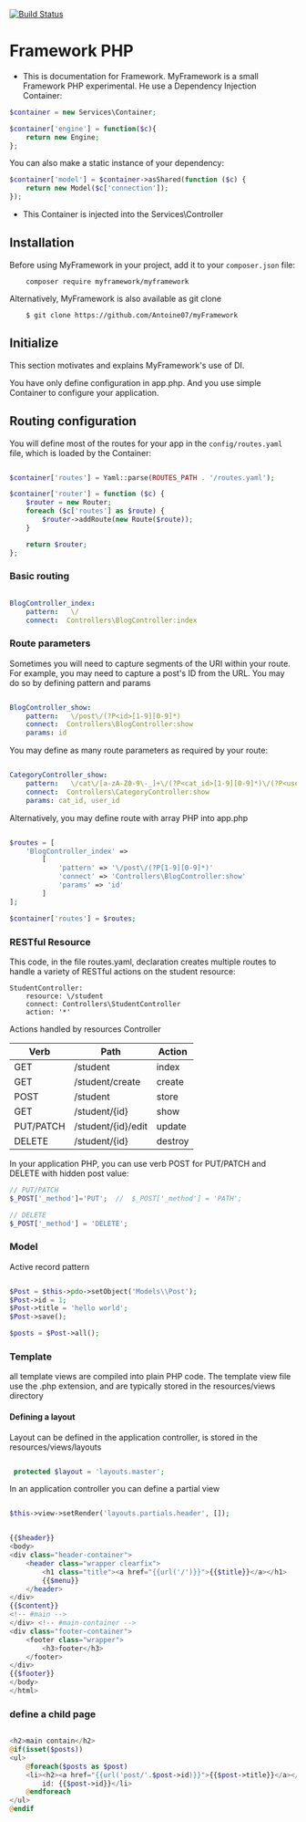 

[![Build Status](https://travis-ci.org/Antoine07/myFramework.svg?branch=refac)](https://travis-ci.org/Antoine07/myFramework)
# Framework PHP
- This is documentation for Framework. MyFramework is a small Framework PHP experimental. He use a Dependency Injection Container:

```php
$container = new Services\Container;

$container['engine'] = function($c){
    return new Engine;
};
```
You can also make a static instance of your dependency:

```php
$container['model'] = $container->asShared(function ($c) {
    return new Model($c['connection']);
});

```

- This Container is injected into the Services\Controller

Installation
------------

Before using MyFramework in your project, add it to your ``composer.json`` file:

```
    composer require myframework/myframework

```
 Alternatively, MyFramework is also available as git clone

```
    $ git clone https://github.com/Antoine07/myFramework
```
## Initialize

This section motivates and explains MyFramework's use of DI.

You have only define configuration in app.php. And you use simple Container to configure your application.

## Routing configuration

You will define most of the routes for your app in the  ``config/routes.yaml`` file, which is loaded by the Container:

```php

$container['routes'] = Yaml::parse(ROUTES_PATH . '/routes.yaml');

$container['router'] = function ($c) {
    $router = new Router;
    foreach ($c['routes'] as $route) {
        $router->addRoute(new Route($route));
    }

    return $router;
};

```
### Basic routing

```yaml

BlogController_index:
    pattern:   \/
    connect:  Controllers\BlogController:index

```

### Route parameters

Sometimes you will need to capture segments of the URI within your route. For example, you may need to capture a post's ID from the URL.
You may do so by defining pattern and params

```yaml

BlogController_show:
    pattern:   \/post\/(?P<id>[1-9][0-9]*)
    connect:  Controllers\BlogController:show
    params: id

```
You may define as many route parameters as required by your route:

```yaml

CategoryController_show:
    pattern:   \/cat\/[a-zA-Z0-9\-_]+\/(?P<cat_id>[1-9][0-9]*)\/(?P<user_id>[1-9][0-9]*)
    connect:  Controllers\CategoryController:show
    params: cat_id, user_id
```

Alternatively, you may define route with array PHP into app.php

```php

$routes = [
    'BlogController_index' =>
        [
            'pattern' => '\/post\/(?P[1-9][0-9]*)'
            'connect' => 'Controllers\BlogController:show'
            'params' => 'id'
        ]
];

$container['routes'] = $routes;

```

### RESTful Resource

This code, in the file routes.yaml, declaration creates multiple routes to handle a variety of RESTful actions on the student resource:

```
StudentController:
    resource: \/student
    connect: Controllers\StudentController
    action: '*'

```
Actions handled by resources Controller

Verb          | Path                | Action
------------- | -------------       | ---------
GET           | /student            | index
GET           | /student/create     | create
POST          | /student            | store
GET           | /student/{id}       | show
PUT/PATCH     | /student/{id}/edit  | update
DELETE        | /student/{id}       | destroy

In your application PHP, you can use verb POST for PUT/PATCH and DELETE with hidden post value:

```php
// PUT/PATCH
$_POST['_method']='PUT';  //  $_POST['_method'] = 'PATH';

// DELETE
$_POST['_method'] = 'DELETE';

```

### Model

Active record pattern

```php

$Post = $this->pdo->setObject('Models\\Post');
$Post->id = 1;
$Post->title = 'hello world';
$Post->save();

$posts = $Post->all();

```

### Template

all template views are compiled into plain PHP code. The template view file use the .php extension, and are typically stored in the resources/views directory

#### Defining a layout

Layout can be defined in the application controller, is stored in the resources/views/layouts

```php

 protected $layout = 'layouts.master';

```
In an application controller you can define a partial view

```php

$this->view->setRender('layouts.partials.header', []);

```

```php

{{$header}}
<body>
<div class="header-container">
    <header class="wrapper clearfix">
        <h1 class="title"><a href="{{url('/')}}">{{$title}}</a></h1>
        {{$menu}}
    </header>
</div>
{{$content}}
<!-- #main -->
</div> <!-- #main-container -->
<div class="footer-container">
    <footer class="wrapper">
        <h3>footer</h3>
    </footer>
</div>
{{$footer}}
</body>
</html>

```
### define a child page

```php

<h2>main contain</h2>
@if(isset($posts))
<ul>
    @foreach($posts as $post)
    <li><h2><a href="{{url('post/'.$post->id)}}">{{$post->title}}</a></h2>
        id: {{$post->id}}</li>
    @endforeach
</ul>
@endif

```

